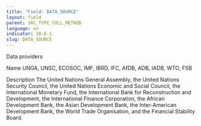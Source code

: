 ```yaml
---
title: "Field: DATA_SOURCE"
layout: field
parent: SRC_TYPE_COLL_METHOD
language: en
indicator: 10-6-1
slug: DATA_SOURCE
---
```

Data providers

Name
UNGA, UNSC, ECOSOC, IMF, IBRD, IFC, AfDB, ADB, IADB, WTO, FSB

Description
The United Nations General Assembly, the United Nations Security Council, the United Nations Economic and Social Council, the International Monetary Fund, the International Bank for Reconstruction and Development, the International Finance Corporation, the African Development Bank, the Asian Development Bank, the Inter-American Development Bank, the World Trade Organisation, and the Financial Stability Board.